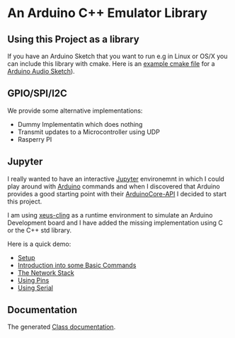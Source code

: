 # An Arduino C++ Emulator Library

## Using this Project as a library

If you have an Arduino Sketch that you want to run e.g in Linux or OS/X you can include this library with cmake. 
Here is an [example cmake file](https://github.com/pschatzmann/arduino-audio-tools/blob/main/examples/examples-desktop/generator/CMakeLists.txt) for a [Arduino Audio Sketch](https://github.com/pschatzmann/arduino-audio-tools/tree/main/examples/examples-desktop/generator)).

## GPIO/SPI/I2C

We provide some alternative implementations:

- Dummy Implementatin which does nothing
- Transmit updates to a Microcontroller using UDP
- Rasperry PI 


## Jupyter

I really wanted to have an interactive [Jupyter](https://jupyter.org/) environemnt in which I could play around with [Arduino](https://www.arduino.cc/) commands and when I discovered that Arduino provides a good starting point with their [ArduinoCore-API](https://github.com/arduino/ArduinoCore-API/tree/105276f8d81413391b14a3dc6c80180ee9e33d56) I decided to start this project.

I am using [xeus-cling](https://github.com/jupyter-xeus/xeus-cling) as a runtime environment to simulate an Arduino Development board and I have added the missing implementation using C or the C++ std library.

Here is a quick demo:

- [Setup](01-Setup.ipynb)
- [Introduction into some Basic Commands](02-BasicCommands.ipynb)
- [The Network Stack](03-Network.ipynb)
- [Using Pins](04-Pins.ipynb)
- [Using Serial](05-Serial.ipynb)


## Documentation

The generated [Class documentation](https://pschatzmann.github.io/Arduino-Emulator/html/annotated.html). 


